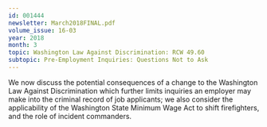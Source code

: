 ```yaml
---
id: 001444
newsletter: March2018FINAL.pdf
volume_issue: 16-03
year: 2018
month: 3
topic: Washington Law Against Discrimination: RCW 49.60
subtopic: Pre-Employment Inquiries: Questions Not to Ask
---
```


We now discuss the potential consequences of a change to the Washington Law Against Discrimination which further limits inquiries an employer may make into the criminal record of job applicants; we also consider the applicability of the Washington State Minimum Wage Act to shift firefighters, and the role of incident commanders.